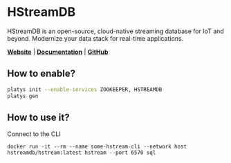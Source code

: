 # HStreamDB

HStreamDB is an open-source, cloud-native streaming database for IoT and beyond. Modernize your data stack for real-time applications. 

**[Website](https://hstream.io/)** | **[Documentation](https://docs.hstream.io/)** | **[GitHub](https://github.com/hstreamdb/hstream)**

## How to enable?

```bash
platys init --enable-services ZOOKEEPER, HSTREAMDB
platys gen
```

## How to use it?

Connect to the CLI

```
docker run -it --rm --name some-hstream-cli --network host hstreamdb/hstream:latest hstream --port 6570 sql
```